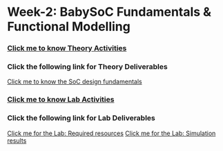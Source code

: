 # Week-2: BabySoC Fundamentals & Functional Modelling

### [Click me to know Theory Activities](week2_BabySoC_Theory.md)
### Click the following link for Theory Deliverables
[Click me to know the SoC design fundamentals](SoC_Fundamentals_BabySoC.md)

### [Click me to know Lab Activities](week2_BabySoC_Lab.md)

### Click the following link for Lab Deliverables  
[Click me for the Lab: Required resources](SoC_Lab_BabySoC.md)
[Click me for the Lab: Simulation results](SoC_Lab_BabySoC_2.md)

